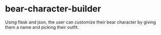 # bear-character-builder
Using flask and json, the user can customize their bear character by giving them a name and picking their outfit.
